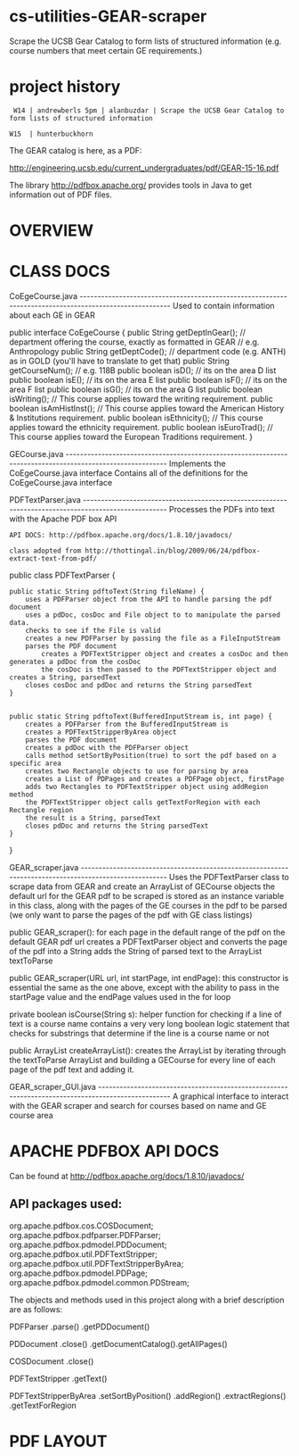 cs-utilities-GEAR-scraper
=========================

Scrape the UCSB Gear Catalog to form lists of structured information (e.g. course numbers that meet certain GE requirements.)

project history
===============
```
 W14 | andrewberls 5pm | alanbuzdar | Scrape the UCSB Gear Catalog to form lists of structured information
```

```
W15  | hunterbuckhorn
```

The GEAR catalog is here, as a PDF:

http://engineering.ucsb.edu/current_undergraduates/pdf/GEAR-15-16.pdf

The library http://pdfbox.apache.org/ provides tools in Java to get information out of PDF files.



OVERVIEW
========




CLASS DOCS
==========

CoEgeCourse.java -------------------------------------------------------------------------------------------------------
    Used to contain information about each GE in GEAR

public interface CoEgeCourse {
    public String getDeptInGear();     // department offering the course, exactly as formatted in GEAR
                                       // e.g. Anthropology
    public String getDeptCode();       // department code (e.g. ANTH) as in GOLD (you'll have to translate to get that)
    public String getCourseNum();      // e.g. 118B
    public boolean isD();              // its on the area D list
    public boolean isE();              // its on the area E list
    public boolean isF();              // its on the area F list
    public boolean isG();              // its on the area G list
    public boolean isWriting();        // This course applies toward the writing requirement.
    public boolean isAmHistInst();     // This course applies toward the American History & Institutions requirement.
    public boolean isEthnicity();      //  This course applies toward the ethnicity requirement.
    public boolean isEuroTrad();       // This course applies toward the European Traditions requirement.
}


GECourse.java ----------------------------------------------------------------------------------------------------------
    Implements the CoEgeCourse.java interface
    Contains all of the definitions for the CoEgeCourse.java interface


PDFTextParser.java -----------------------------------------------------------------------------------------------------
    Processes the PDFs into text with the Apache PDF box API

    API DOCS: http://pdfbox.apache.org/docs/1.8.10/javadocs/

    class adopted from http://thottingal.in/blog/2009/06/24/pdfbox-extract-text-from-pdf/

public class PDFTextParser {

    public static String pdftoText(String fileName) {
        uses a PDFParser object from the API to handle parsing the pdf document
        uses a pdDoc, cosDoc and File object to to manipulate the parsed data.
        checks to see if the File is valid
        creates a new PDFParser by passing the file as a FileInputStream
        parses the PDF document
            creates a PDFTextStripper object and creates a cosDoc and then generates a pdDoc from the cosDoc
            the cosDoc is then passed to the PDFTextStripper object and creates a String, parsedText
        closes cosDoc and pdDoc and returns the String parsedText
    }


    public static String pdftoText(BufferedInputStream is, int page) {
        creates a PDFParser from the BufferedInputStream is
        creates a PDFTextStripperByArea object
        parses the PDF document
        creates a pdDoc with the PDFParser object
        calls method setSortByPosition(true) to sort the pdf based on a specific area
        creates two Rectangle objects to use for parsing by area
        creates a List of PDPages and creates a PDFPage object, firstPage
        adds two Rectangles to PDFTextStripper object using addRegion method
        the PDFTextStripper object calls getTextForRegion with each Rectangle region
        the result is a String, parsedText
        closes pdDoc and returns the String parsedText
    }
}



GEAR_scraper.java ------------------------------------------------------------------------------------------------------
    Uses the PDFTextParser class to scrape data from GEAR and create an ArrayList of GECourse objects
    the default url for the GEAR pdf to be scraped is stored as an instance variable in this class, along with the pages
    of the GE courses in the pdf to be parsed (we only want to parse the pages of the pdf with GE class listings)



public GEAR_scraper():
        for each page in the default range of the pdf on the default GEAR pdf url
        creates a PDFTextParser object and converts the page of the pdf into a String
        adds the String of parsed text to the ArrayList<String> textToParse


public GEAR_scraper(URL url, int startPage, int endPage):
        this constructor is essential the same as the one above, except with the ability to pass in the
        startPage value and the endPage values used in the for loop


private boolean isCourse(String s):
        helper function for checking if a line of text is a course name
        contains a very very long boolean logic statement that checks for substrings that determine if the line is a
        course name or not


public ArrayList<GECourse> createArrayList():
        creates the ArrayList<GECourses> by iterating through the textToParse ArrayList<String> and building a GECourse
        for every line of each page of the pdf text and adding it.



GEAR_scraper_GUI.java --------------------------------------------------------------------------------------------------
    A graphical interface to interact with the GEAR scraper and search for courses based on name and GE course area




APACHE PDFBOX API DOCS
======================
Can be found at http://pdfbox.apache.org/docs/1.8.10/javadocs/

API packages used:
------------------
org.apache.pdfbox.cos.COSDocument;
org.apache.pdfbox.pdfparser.PDFParser;
org.apache.pdfbox.pdmodel.PDDocument;
org.apache.pdfbox.util.PDFTextStripper;
org.apache.pdfbox.util.PDFTextStripperByArea;
org.apache.pdfbox.pdmodel.PDPage;
org.apache.pdfbox.pdmodel.common.PDStream;


The objects and methods used in this project along with a brief description are as follows:

PDFParser
    .parse()
    .getPDDocument()

PDDocument
    .close()
    .getDocumentCatalog().getAllPages()



COSDocument
    .close()

PDFTextStripper
    .getText()

PDFTextStripperByArea
    .setSortByPosition()
    .addRegion()
    .extractRegions()
    .getTextForRegion





PDF LAYOUT
==========




